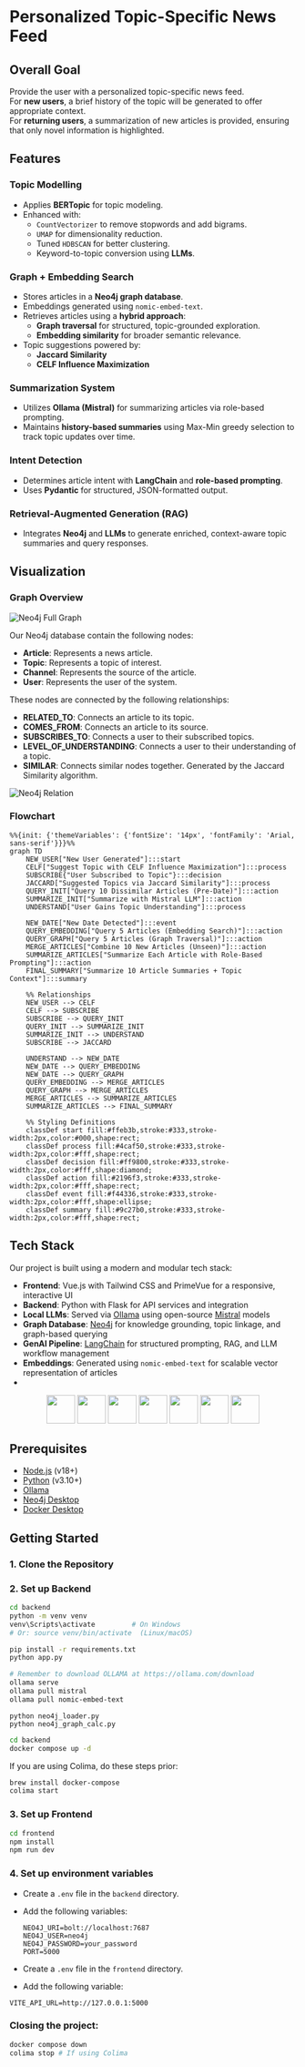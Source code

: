 # Personalized Topic-Specific News Feed

## Overall Goal
Provide the user with a personalized topic-specific news feed.  
For **new users**, a brief history of the topic will be generated to offer appropriate context.  
For **returning users**, a summarization of new articles is provided, ensuring that only novel information is highlighted.

## Features

### Topic Modelling
- Applies **BERTopic** for topic modeling.
- Enhanced with:
  - `CountVectorizer` to remove stopwords and add bigrams.
  - `UMAP` for dimensionality reduction.
  - Tuned `HDBSCAN` for better clustering.
  - Keyword-to-topic conversion using **LLMs**.

### Graph + Embedding Search
- Stores articles in a **Neo4j graph database**.
- Embeddings generated using `nomic-embed-text`.
- Retrieves articles using a **hybrid approach**:
  - **Graph traversal** for structured, topic-grounded exploration.
  - **Embedding similarity** for broader semantic relevance.
- Topic suggestions powered by:
  - **Jaccard Similarity**
  - **CELF Influence Maximization**

### Summarization System
- Utilizes **Ollama (Mistral)** for summarizing articles via role-based prompting.
- Maintains **history-based summaries** using Max-Min greedy selection to track topic updates over time.

### Intent Detection
- Determines article intent with **LangChain** and **role-based prompting**.
- Uses **Pydantic** for structured, JSON-formatted output.

### Retrieval-Augmented Generation (RAG)
- Integrates **Neo4j** and **LLMs** to generate enriched, context-aware topic summaries and query responses.

## Visualization

### Graph Overview
![Neo4j Full Graph](full_graph.png)

Our Neo4j database contain the following nodes:
- **Article**: Represents a news article.
- **Topic**: Represents a topic of interest.
- **Channel**: Represents the source of the article.
- **User**: Represents the user of the system.

These nodes are connected by the following relationships:
- **RELATED_TO**: Connects an article to its topic.
- **COMES_FROM**: Connects an article to its source.
- **SUBSCRIBES_TO**: Connects a user to their subscribed topics.
- **LEVEL_OF_UNDERSTANDING**: Connects a user to their understanding of a topic.
- **SIMILAR**: Connects similar nodes together. Generated by the Jaccard Similarity algorithm.

![Neo4j Relation](relation.png)

### Flowchart
```mermaid
%%{init: {'themeVariables': {'fontSize': '14px', 'fontFamily': 'Arial, sans-serif'}}}%%
graph TD
    NEW_USER["New User Generated"]:::start
    CELF["Suggest Topic with CELF Influence Maximization"]:::process
    SUBSCRIBE{"User Subscribed to Topic"}:::decision
    JACCARD["Suggested Topics via Jaccard Similarity"]:::process
    QUERY_INIT["Query 10 Dissimilar Articles (Pre-Date)"]:::action
    SUMMARIZE_INIT["Summarize with Mistral LLM"]:::action
    UNDERSTAND["User Gains Topic Understanding"]:::process

    NEW_DATE["New Date Detected"]:::event
    QUERY_EMBEDDING["Query 5 Articles (Embedding Search)"]:::action
    QUERY_GRAPH["Query 5 Articles (Graph Traversal)"]:::action
    MERGE_ARTICLES["Combine 10 New Articles (Unseen)"]:::action
    SUMMARIZE_ARTICLES["Summarize Each Article with Role-Based Prompting"]:::action
    FINAL_SUMMARY["Summarize 10 Article Summaries + Topic Context"]:::summary

    %% Relationships
    NEW_USER --> CELF
    CELF --> SUBSCRIBE
    SUBSCRIBE --> QUERY_INIT
    QUERY_INIT --> SUMMARIZE_INIT
    SUMMARIZE_INIT --> UNDERSTAND
    SUBSCRIBE --> JACCARD

    UNDERSTAND --> NEW_DATE
    NEW_DATE --> QUERY_EMBEDDING
    NEW_DATE --> QUERY_GRAPH
    QUERY_EMBEDDING --> MERGE_ARTICLES
    QUERY_GRAPH --> MERGE_ARTICLES
    MERGE_ARTICLES --> SUMMARIZE_ARTICLES
    SUMMARIZE_ARTICLES --> FINAL_SUMMARY

    %% Styling Definitions
    classDef start fill:#ffeb3b,stroke:#333,stroke-width:2px,color:#000,shape:rect;
    classDef process fill:#4caf50,stroke:#333,stroke-width:2px,color:#fff,shape:rect;
    classDef decision fill:#ff9800,stroke:#333,stroke-width:2px,color:#fff,shape:diamond;
    classDef action fill:#2196f3,stroke:#333,stroke-width:2px,color:#fff,shape:rect;
    classDef event fill:#f44336,stroke:#333,stroke-width:2px,color:#fff,shape:ellipse;
    classDef summary fill:#9c27b0,stroke:#333,stroke-width:2px,color:#fff,shape:rect;
```

## Tech Stack

Our project is built using a modern and modular tech stack:

- **Frontend**: Vue.js with Tailwind CSS and PrimeVue for a responsive, interactive UI
- **Backend**: Python with Flask for API services and integration
- **Local LLMs**: Served via [Ollama](https://ollama.com/) using open-source [Mistral](https://ollama.com/library/mistral) models
- **Graph Database**: [Neo4j](https://neo4j.com/) for knowledge grounding, topic linkage, and graph-based querying
- **GenAI Pipeline**: [LangChain](https://www.langchain.com/) for structured prompting, RAG, and LLM workflow management
- **Embeddings**: Generated using `nomic-embed-text` for scalable vector representation of articles
- 
<div align="center">
<img height="50" src="https://raw.githubusercontent.com/marwin1991/profile-technology-icons/refs/heads/main/icons/vue_js.png">
<img height="50" src="https://raw.githubusercontent.com/marwin1991/profile-technology-icons/refs/heads/main/icons/tailwind_css.png">
<img height="50" src="https://raw.githubusercontent.com/marwin1991/profile-technology-icons/refs/heads/main/icons/flask.png">
<img height="50" src="https://raw.githubusercontent.com/marwin1991/profile-technology-icons/refs/heads/main/icons/neo4j.png">
<img height="50" src="https://raw.githubusercontent.com/marwin1991/profile-technology-icons/refs/heads/main/icons/node_js.png">
<img height="50" src="https://raw.githubusercontent.com/marwin1991/profile-technology-icons/refs/heads/main/icons/docker.png">
<img width="50" src="https://brandlogos.net/wp-content/uploads/2025/03/langchain-logo_brandlogos.net_9zgaw.png">
</div>

## Prerequisites

- [Node.js](https://nodejs.org/) (v18+)
- [Python](https://www.python.org/downloads/) (v3.10+)
- [Ollama](https://ollama.com/download)
- [Neo4j Desktop](https://neo4j.com/)
- [Docker Desktop](https://www.docker.com/products/docker-desktop)

## Getting Started

### 1. Clone the Repository
### 2. Set up Backend

```bash
cd backend
python -m venv venv
venv\Scripts\activate         # On Windows
# Or: source venv/bin/activate  (Linux/macOS)

pip install -r requirements.txt
python app.py
```

```bash
# Remember to download OLLAMA at https://ollama.com/download
ollama serve
ollama pull mistral
ollama pull nomic-embed-text
```

```
python neo4j_loader.py
python neo4j_graph_calc.py
```

```bash
cd backend
docker compose up -d
```

If you are using Colima, do these steps prior:
```bash
brew install docker-compose
colima start
```

### 3. Set up Frontend 
```bash
cd frontend
npm install
npm run dev
```
### 4. Set up environment variables
- Create a `.env` file in the `backend` directory.
- Add the following variables:

    ```env
    NEO4J_URI=bolt://localhost:7687
    NEO4J_USER=neo4j
    NEO4J_PASSWORD=your_password
    PORT=5000
    ```

- Create a `.env` file in the `frontend` directory.
- Add the following variable:

```env
VITE_API_URL=http://127.0.0.1:5000
``` 

### Closing the project:
```bash
docker compose down
colima stop # If using Colima
```
